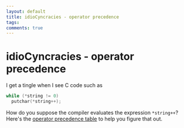 ```yaml
---
layout: default
title: idioCyncracies - operator precedence
tags:
comments: true
---
```

# idioCyncracies - operator precedence

I get a tingle when I see C code such as

```c
while (*string != 0)
  putchar(*string++);
```

How do you suppose the compiler evaluates the expression `*string++`? Here's the [operator precedence table](http://en.wikipedia.org/wiki/Operators_in_C_and_C%2B%2B#Operator_precedence) to help you figure that out.
